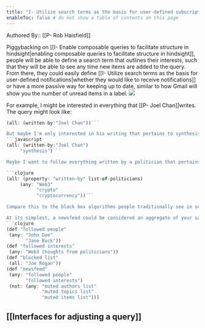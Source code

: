 ```yaml
---
title: "I- Utilize search terms as the basis for user-defined subscriptions"
enableToc: false # do not show a table of contents on this page
---
```


Authored By:: [[P- Rob Haisfield]]


Piggybacking on [[I- Enable composable queries to facilitate structure in hindsight|enabling composable queries to facilitate structure in hindsight]], people will be able to define a search term that outlines their interests, such that they will be able to see any time new items are added to the query. From there, they could easily define [[I- Utilize search terms as the basis for user-defined notifications|whether they would like to receive notifications]] or have a more passive way for keeping up to date, similar to how Gmail will show you the number of unread items in a label.
![](https://firebasestorage.googleapis.com/v0/b/firescript-577a2.appspot.com/o/imgs%2Fapp%2Fwrite-hypertext-notebook-graph-research%2FONhwQVp40E.png?alt=media&token=06082a7a-f7c9-4c2c-b021-509caf216d8b)

For example, I might be interested in everything that [[P- Joel Chan]]writes. The query might look like:
 ```javascript
(all: (written-by:"Joel Chan"))```

But maybe I'm only interested in his writing that pertains to synthesis. Then I might adjust my query:
 ```javascript
(all: (written-by:"Joel Chan")
      "synthesis")```

Maybe I want to follow everything written by a politician that pertains to my industry so I can stay up to date on potential regulations. Since we enable composable queries, the query could look as simple as this:

```clojure
(all: (property: "written-by" list-of-politicians)
      (any: "Web3"
            "crypto"
            "cryptocurrency"))```

Compare this to the black box algorithms people traditionally see in social media newsfeeds. On Twitter, it is unclear what determines whether a tweet is displayed in your feed. It often features "suggestions" outside of who you follow based on its perception of your interests.

At its simplest, a newsfeed could be considered an aggregate of your saved queries. Since queries are composable, that might look like:
```clojure
(def "followed people"
  (any: "John Doe"
        "Jane Buck"))
(def "followed interests"
  (any: "Web3 thoughts from politicians"))
(def "blocked list"
  (all: "Joe Rogan"))
(def "newsfeed"
  (any: "followed people"
        "followed interests")
  (not: (any: "muted authors list"
              "muted topics list"
              "muted items list")))
```

 ## [[Interfaces for adjusting a query]]
